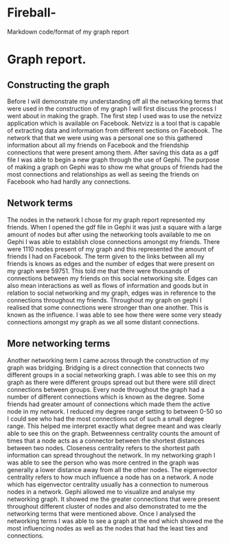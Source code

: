 Fireball-
=========

Markdown code/format of my graph report

Graph report.
=============

Constructing the graph
----------------------
Before I will demonstrate my understanding off all the networking terms that were used in the construction of my graph I will first discuss the process I went about in making the graph. The first step I used was to use the netvizz application which is available on Facebook. Netvizz is a tool that is capable of extracting data and information from different sections on Facebook. The network that that we were using was a personal one so this gathered information about all my friends on Facebook and the friendship connections that were present among them. After saving this data as a gdf file I was able to begin a new graph through the use of Gephi. The purpose of making a graph on Gephi was to show me what groups of friends had the most connections and relationships as well as seeing the friends on Facebook who had hardly any connections. 

Network terms
-------------
The nodes in the network I chose for my graph report represented my friends. When I opened the gdf file in Gephi it was just a square with a large amount of nodes but after using the networking tools available to me on Gephi I was able to establish close connections amongst my friends. There were 1110 nodes present of my graph and this represented the amount of friends I had on Facebook. The term given to the links between all my friends is knows as edges and the number of edges that were present on my graph were 59751. This told me that there were thousands of connections between my friends on this social networking site. Edges can also mean interactions as well as flows of information and goods but in relation to social networking and my graph, edges was in reference to the connections throughout my friends. Throughout my graph on gephi I realised that some connections were stronger than one another. This is known as the influence. I was able to see how there were some very steady connections amongst my graph as we all some distant connections.  

More networking terms
--------------------
Another networking term I came across through the construction of my graph was bridging. Bridging is a direct connection that connects two different groups in a social networking graph. I was able to see this on my graph as there were different groups spread out but there were still direct connections between groups. Every node throughout the graph had a number of different connections which is known as the degree. Some friends had greater amount of connections which made them the active node in my network. I reduced my degree range setting to between 0-50 so I could see who had the most connections out of such a small degree range. This helped me interpret exactly what degree meant and was clearly able to see this on the graph. Betweenness centrality counts the amount of times that a node acts as a connector between the shortest distances between two nodes. Closeness centrality refers to the shortest path information can spread throughout the network. In my networking graph I was able to see the person who was more centred in the graph was generally a lower distance away from all the other nodes. The eigenvector centrality refers to how much influence a node has on a network. A node which has eigenvector centrality usually has a connection to numerous nodes in a network. 
Gephi allowed me to visualize and analyse my networking graph. It showed me the greater connections that were present throughout different cluster of nodes and also demonstrated to me the networking terms that were mentioned above. Once I analysed the networking terms I was able to see a graph at the end which showed me the most influencing nodes as well as the nodes that had the least ties and connections. 
